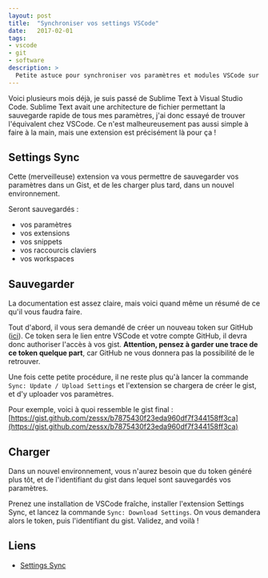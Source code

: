 ```yaml
---
layout: post
title:  "Synchroniser vos settings VSCode"
date:   2017-02-01
tags:
- vscode
- git
- software
description: >
  Petite astuce pour synchroniser vos paramètres et modules VSCode sur GitHub
---
```


Voici plusieurs mois déjà, je suis passé de Sublime Text à Visual Studio Code. Sublime Text avait une architecture de fichier permettant la sauvegarde rapide de tous mes paramètres, j'ai donc essayé de trouver l'équivalent chez VSCode. Ce n'est malheureusement pas aussi simple à faire à la main, mais une extension est précisément là pour ça !

## Settings Sync

Cette (merveilleuse) extension va vous permettre de sauvegarder vos paramètres dans un Gist, et de les charger plus tard, dans un nouvel environnement.

Seront sauvegardés :

- vos paramètres
- vos extensions
- vos snippets
- vos raccourcis claviers
- vos workspaces

## Sauvegarder

La documentation est assez claire, mais voici quand même un résumé de ce qu'il vous faudra faire.

Tout d'abord, il vous sera demandé de créer un nouveau token sur GitHub ([ici](https://github.com/settings/tokens)). Ce token sera le lien entre VSCode et votre compte GitHub, il devra donc authoriser l'accès à vos gist. **Attention, pensez à garder une trace de ce token quelque part**, car GitHub ne vous donnera pas la possibilité de le retrouver.

Une fois cette petite procédure, il ne reste plus qu'à lancer la commande `Sync: Update / Upload Settings` et l'extension se chargera de créer le gist, et d'y uploader vos paramètres.

Pour exemple, voici à quoi ressemble le gist final :
[https://gist.github.com/zessx/b7875430f23eda960df7f344158ff3ca](https://gist.github.com/zessx/b7875430f23eda960df7f344158ff3ca)

## Charger

Dans un nouvel environnement, vous n'aurez besoin que du token généré plus tôt, et de l'identifiant du gist dans lequel sont sauvegardés vos paramètres.

Prenez une installation de VSCode fraîche, installer l'extension Settings Sync, et lancez la commande `Sync: Download Settings`. On vous demandera alors le token, puis l'identifiant du gist. Validez, and voilà !

## Liens

- [Settings Sync](https://marketplace.visualstudio.com/items?itemName=Shan.code-settings-sync)